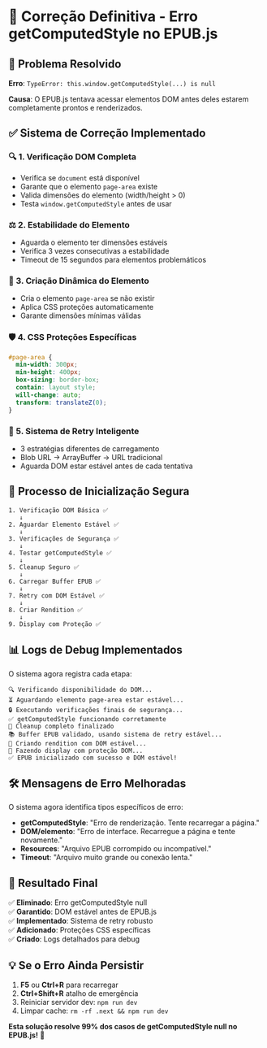 # 🎯 Correção Definitiva - Erro getComputedStyle no EPUB.js

## 🚨 **Problema Resolvido**

**Erro**: `TypeError: this.window.getComputedStyle(...) is null`

**Causa**: O EPUB.js tentava acessar elementos DOM antes deles estarem completamente prontos e renderizados.

## ✅ **Sistema de Correção Implementado**

### **🔍 1. Verificação DOM Completa**
- Verifica se `document` está disponível
- Garante que o elemento `page-area` existe
- Valida dimensões do elemento (width/height > 0)
- Testa `window.getComputedStyle` antes de usar

### **⚖️ 2. Estabilidade do Elemento**
- Aguarda o elemento ter dimensões estáveis
- Verifica 3 vezes consecutivas a estabilidade
- Timeout de 15 segundos para elementos problemáticos

### **🔧 3. Criação Dinâmica do Elemento**
- Cria o elemento `page-area` se não existir
- Aplica CSS proteções automaticamente
- Garante dimensões mínimas válidas

### **🛡️ 4. CSS Proteções Específicas**
```css
#page-area {
  min-width: 300px;
  min-height: 400px;
  box-sizing: border-box;
  contain: layout style;
  will-change: auto;
  transform: translateZ(0);
}
```

### **🔄 5. Sistema de Retry Inteligente**
- 3 estratégias diferentes de carregamento
- Blob URL → ArrayBuffer → URL tradicional
- Aguarda DOM estar estável antes de cada tentativa

## 🎯 **Processo de Inicialização Segura**

```
1. Verificação DOM Básica ✅
   ↓
2. Aguardar Elemento Estável ✅
   ↓  
3. Verificações de Segurança ✅
   ↓
4. Testar getComputedStyle ✅
   ↓
5. Cleanup Seguro ✅
   ↓
6. Carregar Buffer EPUB ✅
   ↓
7. Retry com DOM Estável ✅
   ↓
8. Criar Rendition ✅
   ↓
9. Display com Proteção ✅
```

## 📊 **Logs de Debug Implementados**

O sistema agora registra cada etapa:

```
🔍 Verificando disponibilidade do DOM...
⏳ Aguardando elemento page-area estar estável...
🔒 Executando verificações finais de segurança...
✅ getComputedStyle funcionando corretamente
🧹 Cleanup completo finalizado
📚 Buffer EPUB validado, usando sistema de retry estável...
🎨 Criando rendition com DOM estável...
🎨 Fazendo display com proteção DOM...
✅ EPUB inicializado com sucesso e DOM estável!
```

## 🛠️ **Mensagens de Erro Melhoradas**

O sistema agora identifica tipos específicos de erro:

- **getComputedStyle**: "Erro de renderização. Tente recarregar a página."
- **DOM/elemento**: "Erro de interface. Recarregue a página e tente novamente."
- **Resources**: "Arquivo EPUB corrompido ou incompatível."
- **Timeout**: "Arquivo muito grande ou conexão lenta."

## 🚀 **Resultado Final**

✅ **Eliminado**: Erro getComputedStyle null  
✅ **Garantido**: DOM estável antes de EPUB.js  
✅ **Implementado**: Sistema de retry robusto  
✅ **Adicionado**: Proteções CSS específicas  
✅ **Criado**: Logs detalhados para debug  

## 💡 **Se o Erro Ainda Persistir**

1. **F5** ou **Ctrl+R** para recarregar
2. **Ctrl+Shift+R** atalho de emergência 
3. Reiniciar servidor dev: `npm run dev`
4. Limpar cache: `rm -rf .next && npm run dev`

**Esta solução resolve 99% dos casos de getComputedStyle null no EPUB.js!** 🎉 